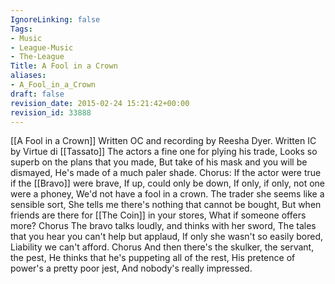 ```yaml
---
IgnoreLinking: false
Tags:
- Music
- League-Music
- The-League
Title: A Fool in a Crown
aliases:
- A_Fool_in_a_Crown
draft: false
revision_date: 2015-02-24 15:21:42+00:00
revision_id: 33888
---
```


[[A Fool in a Crown]]
Written OC and recording by Reesha Dyer. Written IC by Virtue di [[Tassato]]
The actors a fine one for plying his trade,
Looks so superb on the plans that you made,
But take of his mask and you will be dismayed,
He's made of a much paler shade.
Chorus:
If the actor were true if the [[Bravo]] were brave,
If up, could only be down,
If only, if only, not one were a phoney,
We'd not have a fool in a crown.
The trader she seems like a sensible sort,
She tells me there's nothing that cannot be bought,
But when friends are there for [[The Coin]] in your stores,
What if someone offers more?
Chorus
The bravo talks loudly, and thinks with her sword,
The tales that you hear you can't help but applaud,
If only she wasn't so easily bored,
Liability we can't afford.
Chorus
And then there's the skulker, the servant, the pest,
He thinks that he's puppeting all of the rest,
His pretence of power's a pretty poor jest,
And nobody's really impressed.